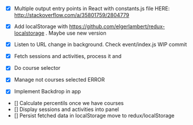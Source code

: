 - [x] Multiple output entry points in React with constants.js file
HERE: http://stackoverflow.com/a/35801759/2804779
- [x] Add localStorage with https://github.com/elgerlambert/redux-localstorage . Maybe use new version

- [x] Listen to URL change in background. Check event/index.js WIP commit
- [x] Fetch sessions and activities, process it and
- [x] Do course selector
- [x] Manage not courses selected ERROR
- [x] Implement Backdrop in app
- [] Calculate percentils once we have courses
- [] Display sessions and activities into panel
- [] Persist fetched data in localStorage move to redux/localStorage

